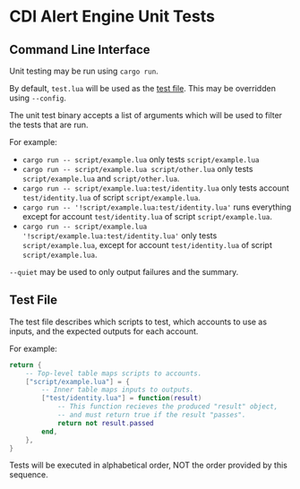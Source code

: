# CDI Alert Engine Unit Tests

## Command Line Interface

Unit testing may be run using `cargo run`.

By default, `test.lua` will be used as the [test file](#test-file).
This may be overridden using `--config`.

The unit test binary accepts a list of arguments which will be used to filter the tests that are run.

For example:
- `cargo run -- script/example.lua` only tests `script/example.lua`
- `cargo run -- script/example.lua script/other.lua` only tests `script/example.lua` and `script/other.lua`.
- `cargo run -- script/example.lua:test/identity.lua` only tests account `test/identity.lua` of script `script/example.lua`.
- `cargo run -- '!script/example.lua:test/identity.lua'` runs everything except for account `test/identity.lua` of script `script/example.lua`.
- `cargo run -- script/example.lua '!script/example.lua:test/identity.lua'` only tests `script/example.lua`, except for account `test/identity.lua` of script `script/example.lua`.

`--quiet` may be used to only output failures and the summary.

## Test File

The test file describes which scripts to test,
which accounts to use as inputs,
and the expected outputs for each account.

For example:
```lua
return {
    -- Top-level table maps scripts to accounts.
    ["script/example.lua"] = {
        -- Inner table maps inputs to outputs.
        ["test/identity.lua"] = function(result)
            -- This function recieves the produced "result" object,
            -- and must return true if the result "passes".
            return not result.passed
        end,
    },
}
```

Tests will be executed in alphabetical order, NOT the order provided by this sequence.

